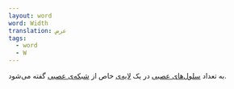 ```yaml
---
layout: word
word: Width
translation: عرض
tags:
  - word
  - W
---
```

به تعداد [سلول‌های عصبی](/n/neuron) در یک [لایه‌ی](/l/layer) خاص از [شبکه‌ی عصبی](/n/neural_network) گفته می‌شود.